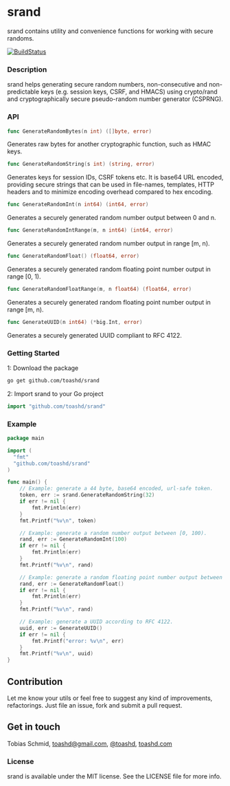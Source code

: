 # srand

srand contains utility and convenience functions for working with secure randoms.

[![BuildStatus](https://travis-ci.org/toashd/srand.svg)](https://travis-ci.org/toashd/srand)

### Description
srand helps generating secure random numbers, non-consecutive and non-predictable keys (e.g. session keys, CSRF, and HMACS) using crypto/rand and cryptographically secure pseudo-random number generator (CSPRNG).

### API
``` go
func GenerateRandomBytes(n int) ([]byte, error)
```

Generates raw bytes for another cryptographic function, such as HMAC keys.

``` go
func GenerateRandomString(s int) (string, error)
```

Generates keys for session IDs, CSRF tokens etc. It is base64 URL encoded, providing secure strings that can be used in file-names, templates, HTTP headers and to minimize encoding overhead compared to hex encoding.

``` go
func GenerateRandomInt(n int64) (int64, error)
```

Generates a securely generated random number output between 0 and n.

``` go
func GenerateRandomIntRange(m, n int64) (int64, error)
```

Generates a securely generated random number output in range [m, n).

``` go
func GenerateRandomFloat() (float64, error)
```

Generates a securely generated random floating point number output in range [0, 1).

``` go
func GenerateRandomFloatRange(m, n float64) (float64, error)
```

Generates a securely generated random floating point number output in range [m, n).

``` go
func GenerateUUID(n int64) (*big.Int, error)
```

Generates a securely generated UUID compliant to RFC 4122.

### Getting Started

1: Download the package

```bash
go get github.com/toashd/srand
```

2: Import srand to your Go project

```go
import "github.com/toashd/srand"
```

### Example

``` go
package main

import (
  "fmt"
  "github.com/toashd/srand"
)

func main() {
	// Example: generate a 44 byte, base64 encoded, url-safe token.
	token, err := srand.GenerateRandomString(32)
	if err != nil {
		fmt.Println(err)
	}
	fmt.Printf("%v\n", token)

	// Example: generate a random number output between [0, 100).
	rand, err := GenerateRandomInt(100)
	if err != nil {
		fmt.Println(err)
	}
	fmt.Printf("%v\n", rand)

	// Example: generate a random floating point number output between [0, 1).
	rand, err := GenerateRandomFloat()
	if err != nil {
		fmt.Println(err)
	}
	fmt.Printf("%v\n", rand)

	// Example: generate a UUID according to RFC 4122.
	uuid, err := GenerateUUID()
	if err != nil {
		fmt.Printf("error: %v\n", err)
	}
	fmt.Printf("%v\n", uuid)
}
```

## Contribution
Let me know your utils or feel free to suggest any kind of improvements, refactorings. Just file an
issue, fork and submit a pull request.

## Get in touch

Tobias Schmid, toashd@gmail.com, [@toashd](http://twitter.com/toashd), [toashd.com](http://toashd.com)

### License
srand is available under the MIT license. See the LICENSE file for more info.

